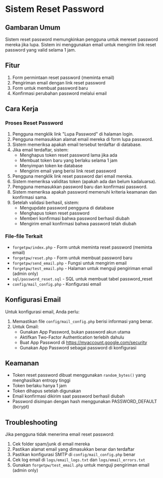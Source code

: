 # Sistem Reset Password

## Gambaran Umum

Sistem reset password memungkinkan pengguna untuk mereset password mereka jika lupa. Sistem ini menggunakan email untuk mengirim link reset password yang valid selama 1 jam.

## Fitur

1. Form permintaan reset password (meminta email)
2. Pengiriman email dengan link reset password
3. Form untuk membuat password baru
4. Konfirmasi perubahan password melalui email

## Cara Kerja

### Proses Reset Password

1. Pengguna mengklik link "Lupa Password" di halaman login.
2. Pengguna memasukkan alamat email mereka di form lupa password.
3. Sistem memeriksa apakah email tersebut terdaftar di database.
4. Jika email terdaftar, sistem:
   - Menghapus token reset password lama jika ada
   - Membuat token baru yang berlaku selama 1 jam
   - Menyimpan token ke database
   - Mengirim email yang berisi link reset password
5. Pengguna mengklik link reset password dari email mereka.
6. Sistem memeriksa validitas token (apakah ada dan belum kadaluarsa).
7. Pengguna memasukkan password baru dan konfirmasi password.
8. Sistem memeriksa apakah password memenuhi kriteria keamanan dan konfirmasi sama.
9. Setelah validasi berhasil, sistem:
   - Mengupdate password pengguna di database
   - Menghapus token reset password
   - Memberi konfirmasi bahwa password berhasil diubah
   - Mengirim email konfirmasi bahwa password telah diubah

### File-file Terkait

- `forgetpw/index.php` - Form untuk meminta reset password (meminta email)
- `forgetpw/reset.php` - Form untuk membuat password baru
- `forgetpw/send_email.php` - Fungsi untuk mengirim email
- `forgetpw/test_email.php` - Halaman untuk menguji pengiriman email (admin only)
- `sql/password_reset.sql` - SQL untuk membuat tabel password_reset
- `config/mail_config.php` - Konfigurasi email

## Konfigurasi Email

Untuk konfigurasi email, Anda perlu:

1. Memastikan file `config/mail_config.php` berisi informasi yang benar.
2. Untuk Gmail:
   - Gunakan App Password, bukan password akun utama
   - Aktifkan Two-Factor Authentication terlebih dahulu
   - Buat App Password di https://myaccount.google.com/security
   - Gunakan App Password sebagai password di konfigurasi

## Keamanan

- Token reset password dibuat menggunakan `random_bytes()` yang menghasilkan entropy tinggi
- Token berlaku hanya 1 jam
- Token dihapus setelah digunakan
- Email konfirmasi dikirim saat password berhasil diubah
- Password disimpan dengan hash menggunakan PASSWORD_DEFAULT (bcrypt)

## Troubleshooting

Jika pengguna tidak menerima email reset password:

1. Cek folder spam/junk di email mereka
2. Pastikan alamat email yang dimasukkan benar dan terdaftar
3. Pastikan konfigurasi SMTP di `config/mail_config.php` benar
4. Cek log email di `logs/email_logs.txt` dan `logs/email_errors.txt`
5. Gunakan `forgetpw/test_email.php` untuk menguji pengiriman email (admin only)
